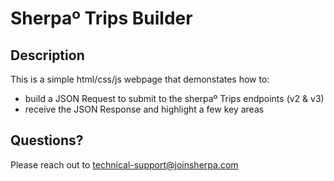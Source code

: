 # Sherpaº Trips Builder

## Description

This is a simple html/css/js webpage that demonstates how to:
* build a JSON Request to submit to the sherpaº Trips endpoints (v2 & v3)
* receive the JSON Response and highlight a few key areas

## Questions?

Please reach out to <technical-support@joinsherpa.com>
